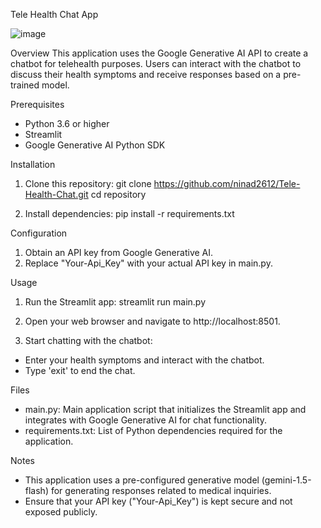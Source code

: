 Tele Health Chat App

![image](https://github.com/ninad2612/Tele-Health-Chat/assets/167805209/76e901b6-b777-4280-9af7-8d2fc1b4f22c)

Overview
This application uses the Google Generative AI API to create a chatbot for telehealth purposes. Users can interact with the chatbot to discuss their health symptoms and receive responses based on a pre-trained model.

Prerequisites
- Python 3.6 or higher
- Streamlit
- Google Generative AI Python SDK

Installation
1. Clone this repository:
git clone https://github.com/ninad2612/Tele-Health-Chat.git
cd repository

2. Install dependencies:
pip install -r requirements.txt

Configuration
1. Obtain an API key from Google Generative AI.
2. Replace "Your-Api_Key" with your actual API key in main.py.

Usage
1. Run the Streamlit app:
streamlit run main.py

2. Open your web browser and navigate to http://localhost:8501.

3. Start chatting with the chatbot:
- Enter your health symptoms and interact with the chatbot.
- Type 'exit' to end the chat.

Files
- main.py: Main application script that initializes the Streamlit app and integrates with Google Generative AI for chat functionality.
- requirements.txt: List of Python dependencies required for the application.

Notes
- This application uses a pre-configured generative model (gemini-1.5-flash) for generating responses related to medical inquiries.
- Ensure that your API key ("Your-Api_Key") is kept secure and not exposed publicly.
